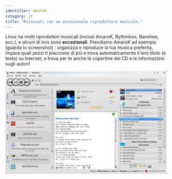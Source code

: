 ```yaml
---
identifier: amarok
category: it
title: "Rilassati con un eccezionale riproduttore musicale."
---
```


Linux ha molti riproduttori musicali (inclusi AmaroK, Rythmbox, Banshee, 
ecc.), e alcuni di loro sono <b>eccezionali</b>. Prendiamo AmaroK ad esempio 
(guarda lo screenshot) : organizza e riproduce la tua musica preferita, impara 
quali pezzi ti piacciono di più e trova automaticamente il loro titolo (e testo) 
su Internet, e trova per te anche le copertine dei CD e le informazioni sugli autori!

<img src="/img/amarok.png" />




